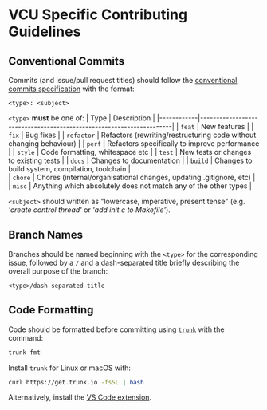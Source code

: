 # VCU Specific Contributing Guidelines

## Conventional Commits

Commits (and issue/pull request titles) should follow the [conventional commits specification](https://www.conventionalcommits.org/en/v1.0.0/) with the format:

```text
<type>: <subject>
```

`<type>` **must** be one of:
| Type | Description |
|------------|---------------------------------------------------------------------|
| `feat` | New features |
| `fix` | Bug fixes |
| `refactor` | Refactors (rewriting/restructuring code without changing behaviour) |
| `perf` | Refactors specifically to improve performance |
| `style` | Code formatting, whitespace etc |
| `test` | New tests or changes to existing tests |
| `docs` | Changes to documentation |
| `build` | Changes to build system, compilation, toolchain |  
| `chore` | Chores (internal/organisational changes, updating .gitignore, etc) |
| `misc` | Anything which absolutely does not match any of the other types |

`<subject>` should written as "lowercase, imperative, present tense" (e.g. _'create control thread'_ or _'add init.c to Makefile'_).

## Branch Names

Branches should be named beginning with the `<type>` for the corresponding issue, followed by a `/` and a dash-separated title briefly describing the overall purpose of the branch:

```text
<type>/dash-separated-title
```

## Code Formatting

Code should be formatted before committing using [`trunk`](https://docs.trunk.io) with the command:

```sh
trunk fmt
```

Install `trunk` for Linux or macOS with:

```sh
curl https://get.trunk.io -fsSL | bash
```

Alternatively, install the [VS Code extension](https://marketplace.visualstudio.com/items?itemName=Trunk.io).
